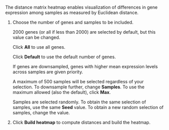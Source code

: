 The distance matrix heatmap enables visualization of differences in gene expression among samples as measured by Euclidean distance.

1. Choose the number of genes and samples to be included.

    2000 genes (or all if less than 2000) are selected by default, but this value can be changed.   
  
    Click **All** to use all genes.  
  
    Click **Default** to use the default number of genes.  
  
    If genes are downsampled, genes with higher mean expression levels across samples are given priority. 
  
    A maximum of 500 samples will be selected regardless of your selection. To downsample further, change **Samples**. To use the maximum allowed (also the default), click **Max**. 
  
    Samples are selected randomly. To obtain the same selection of samples, use the same **Seed** value. To obtain a new random selection of samples, change the value.

2. Click **Build heatmap** to compute distances and build the heatmap.

